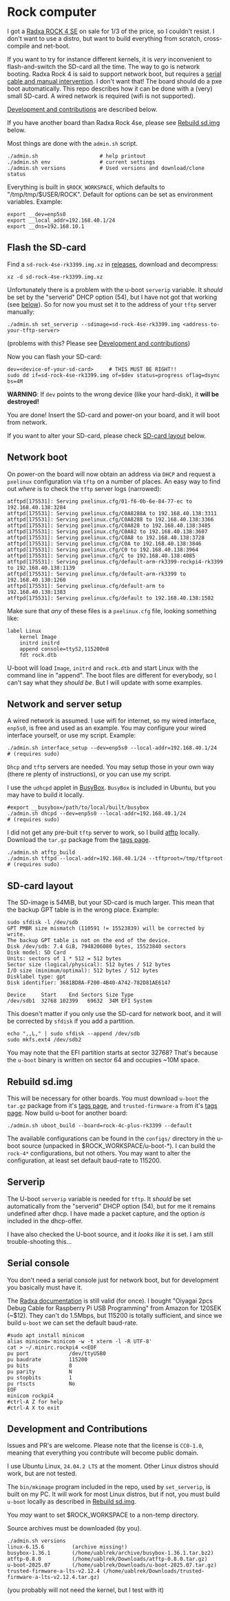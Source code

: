 # Rock computer

I got a [Radxa ROCK 4 SE](https://wiki.radxa.com/Rock4/se) on sale for
1/3 of the price, so I couldn't resist. I don't want to use a distro,
but want to build everything from scratch, cross-compile and net-boot.

If you want to try for instance different kernels, it is *very*
inconvenient to flash-and-switch the SD-card all the time. The way to
go is network booting. Radxa Rock 4 is said to support network boot,
but requires a [serial cable and manual intervention](
https://wiki.radxa.com/Rockpi4/dev/u-boot/pxe). I don't want that! The
board should do a pxe boot automatically. This repo describes how it
can be done with a (very) small SD-card.  A wired network is required
(wifi is not supported).

[Development and contributions](#development-and-contributions) are
described below.

If you have another board than Radxa Rock 4se, please see
[Rebuild sd.img](#rebuild-sdimg) below.

Most things are done with the `admin.sh` script.

```
./admin.sh                    # help printout
./admin.sh env                # current settings
./admin.sh versions           # Used versions and download/clone status
```

Everything is built in `$ROCK_WORKSPACE`, which defaults to
"/tmp/tmp/$USER/ROCK". Default for options can be set as environment
variables. Example:

```
export __dev=enp5s0
export __local_addr=192.168.40.1/24
export __dns=192.168.10.1
```


## Flash the SD-card

Find a `sd-rock-4se-rk3399.img.xz` in [releases](
https://github.com/uablrek/rock-computer/releases), download and
decompress:


```
xz -d sd-rock-4se-rk3399.img.xz
```

Unfortunately there is a problem with the u-boot `serverip` variable. It
*should* be set by the "serverid" DHCP option (54), but I have not got
that working (see [below](#serverip)). So for now you must set it to
the address of your `tftp` server manually:

```
./admin.sh set_serverip --sdimage=sd-rock-4se-rk3399.img <address-to-your-tftp-server>
```
(problems with this? Please see
[Development and contributions](#development-and-contributions))

Now you can flash your SD-card:
```
dev=<device-of-your-sd-card>     # THIS MUST BE RIGHT!!
sudo dd if=sd-rock-4se-rk3399.img of=$dev status=progress oflag=dsync bs=4M
```
**WARNING**: If `dev` points to the wrong device (like your hard-disk),
it **will be destroyed!**

You are done! Insert the SD-card and power-on your board, and it will
boot from network.

If you want to alter your SD-card, please check [SD-card layout](
#sd-card-layout) below.

## Network boot

On power-on the board will now obtain an address via `DHCP` and
request a `pxelinux` configuration via `tftp` on a number of
places. An easy way to find out *where* is to check the `tftp` server
logs (narrowed):

```
atftpd[175531]: Serving pxelinux.cfg/01-f6-0b-6e-84-77-ec to 192.168.40.138:3284
atftpd[175531]: Serving pxelinux.cfg/C0A8288A to 192.168.40.138:3311
atftpd[175531]: Serving pxelinux.cfg/C0A8288 to 192.168.40.138:3366
atftpd[175531]: Serving pxelinux.cfg/C0A828 to 192.168.40.138:3485
atftpd[175531]: Serving pxelinux.cfg/C0A82 to 192.168.40.138:3607
atftpd[175531]: Serving pxelinux.cfg/C0A8 to 192.168.40.138:3728
atftpd[175531]: Serving pxelinux.cfg/C0A to 192.168.40.138:3846
atftpd[175531]: Serving pxelinux.cfg/C0 to 192.168.40.138:3964
atftpd[175531]: Serving pxelinux.cfg/C to 192.168.40.138:4085
atftpd[175531]: Serving pxelinux.cfg/default-arm-rk3399-rockpi4-rk3399 to 192.168.40.138:1139
atftpd[175531]: Serving pxelinux.cfg/default-arm-rk3399 to 192.168.40.138:1260
atftpd[175531]: Serving pxelinux.cfg/default-arm to 192.168.40.138:1383
atftpd[175531]: Serving pxelinux.cfg/default to 192.168.40.138:1502
```

Make sure that *any* of these files is a `pxelinux.cfg` file, looking
something like:

```
label Linux
    kernel Image
    initrd initrd
    append console=ttyS2,115200n8
    fdt rock.dtb
```

U-boot will load `Image`, `initrd` and `rock.dtb` and start Linux with
the command line in "append". The boot files are different for
everybody, so I can't say what they *should be*. But I will update
with some examples.


## Network and server setup

A wired network is assumed. I use wifi for internet, so my wired
interface, `enp5s0`, is free and used as an example. You may configure
your wired interface yourself, or use my script. Example:

```
./admin.sh interface_setup --dev=enp5s0 --local-addr=192.168.40.1/24
# (requires sudo)
```

`Dhcp` and `tftp` servers are needed. You may setup those in your
own way (there re plenty of instructions), or you can use my script.

I use the `udhcpd` applet in [BusyBox](https://busybox.net/).
`BusyBox` is included in Ubuntu, but you may have to build it locally.

```
#export __busybox=/path/to/local/built/busybox
./admin.sh dhcpd --dev=enp5s0 --local-addr=192.168.40.1/24
# (requires sudo)
```

I did not get any pre-buit `tftp` server to work, so I build
[atftp](https://github.com/madmartin/atftp) locally. Download the `tar.gz`
package from the [tags page](https://github.com/madmartin/atftp/tags).

```
./admin.sh atftp_build
./admin.sh tftpd --local-addr=192.168.40.1/24 --tftproot=/tmp/tftproot
# (requires sudo)
```

## SD-card layout

The SD-image is 54MiB, but your SD-card is much larger. This mean that
the backup GPT table is in the wrong place. Example:

```
sudo sfdisk -l /dev/sdb
GPT PMBR size mismatch (110591 != 15523839) will be corrected by write.
The backup GPT table is not on the end of the device.
Disk /dev/sdb: 7.4 GiB, 7948206080 bytes, 15523840 sectors
Disk model: SD Card         
Units: sectors of 1 * 512 = 512 bytes
Sector size (logical/physical): 512 bytes / 512 bytes
I/O size (minimum/optimal): 512 bytes / 512 bytes
Disklabel type: gpt
Disk identifier: 3681BD8A-F200-4B40-A742-782D81AE6147

Device     Start    End Sectors Size Type
/dev/sdb1  32768 102399   69632  34M EFI System
```

This doesn't matter if you only use the SD-card for network boot, and
it will be corrected by `sfdisk` if you add a partition.

```
echo ",,L," | sudo sfdisk --append /dev/sdb
sudo mkfs.ext4 /dev/sdb2
```

You may note that the EFI partition starts at sector 32768? That's
because the `u-boot` binary is written on sector 64 and occupies ~10M
space.


## Rebuild sd.img

This will be necessary for other boards. You must download `u-boot`
the `tar.gz` package from it's [tags page](
https://github.com/u-boot/u-boot/tags), and `trusted-firmware-a`
from it's [tags page](
https://github.com/TrustedFirmware-A/trusted-firmware-a/tags).
Now build u-boot for another board:

```
./admin.sh uboot_build --board=rock-4c-plus-rk3399 --default
```

The available configurations can be found in the `configs/` directory
in the u-boot source (unpacked in $ROCK_WORKSPACE/u-boot-*). I can build
the `rock-4*` configurations, but not others. You may want to alter
the configuration, at least set default baud-rate to 115200.


## Serverip

The U-boot `serverip` variable is needed for `tftp`. It *should* be
set automatically from the "serverid" DHCP option (54), but for me it
remains undefined after dhcp. I have made a packet capture, and the
option *is* included in the dhcp-offer.

I have also checked the U-boot source, and it *looks like* it is set.
I am still trouble-shooting this...


## Serial console

You don't need a serial console just for network boot, but for
development you basically must have it.

The [Radxa documentation](https://wiki.radxa.com/Rockpi4/dev/serial-console)
is still valid (for once). I bought
"Oiyagai 2pcs Debug Cable for Raspberry Pi USB Programming" from Amazon for
120SEK (~$12). They can't do 1.5Mbps, but 115200 is totally sufficient, and
since we build `u-boot` we can set the default baud-rate.

```
#sudo apt install minicom
alias minicom='minicom -w -t xterm -l -R UTF-8'
cat > ~/.minirc.rockpi4 <<EOF
pu port             /dev/ttyUSB0
pu baudrate         115200
pu bits             8
pu parity           N
pu stopbits         1
pu rtscts           No
EOF
minicom rockpi4
#ctrl-A Z for help
#ctrl-A X to exit
```

## Development and Contributions

Issues and PR's are welcome. Please note that the license is `CC0-1.0`,
meaning that everything you contribute will become public domain.

I use Ubuntu Linux, `24.04.2 LTS` at the moment. Other Linux distros
should work, but are not tested.

The `bin/mkimage` program included in the repo, used by
`set_serverip`, is built on my PC. It will work for most Linux
distros, but if not, you must build `u-boot` locally as described in
[Rebuild sd.img](#rebuild-sdimg).

You *may* want to set $ROCK_WORKSPACE to a non-temp directory.

Source archives must be downloaded (by you).
```
./admin.sh versions
linux-6.15.6         (archive missing!)
busybox-1.36.1       (/home/uablrek/archive/busybox-1.36.1.tar.bz2)
atftp-0.8.0          (/home/uablrek/Downloads/atftp-0.8.0.tar.gz)
u-boot-2025.07       (/home/uablrek/Downloads/u-boot-2025.07.tar.gz)
trusted-firmware-a-lts-v2.12.4 (/home/uablrek/Downloads/trusted-firmware-a-lts-v2.12.4.tar.gz)
```

(you probably will not need the kernel, but I test with it)
